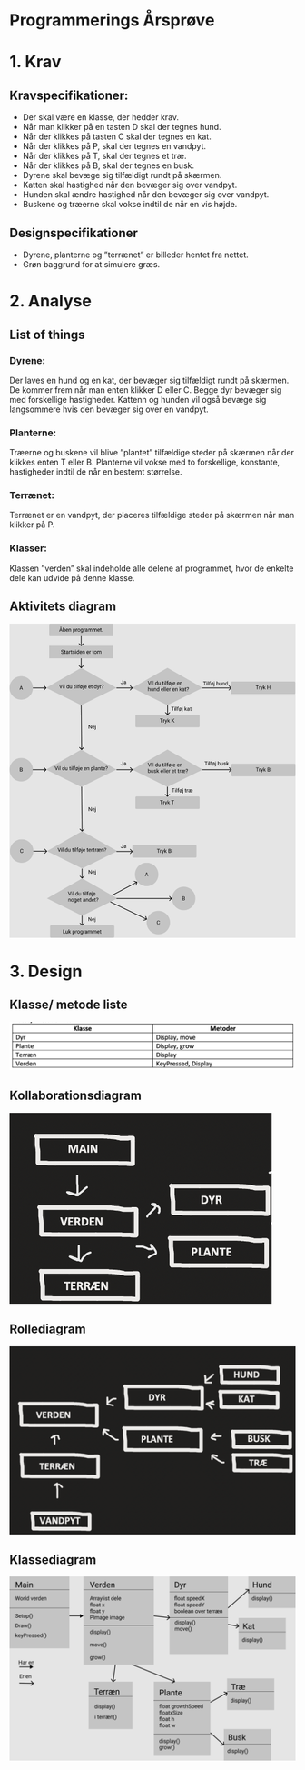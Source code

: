 # Programmerings Årsprøve

# 1. Krav
## Kravspecifikationer:
* Der skal være en klasse, der hedder krav.
* Når man klikker på en tasten D skal der tegnes hund.
* Når der klikkes på tasten C skal der tegnes en kat.
* Når der klikkes på P, skal der tegnes en vandpyt.
* Når der klikkes på T, skal der tegnes et træ.
* Når der klikkes på B, skal der tegnes en busk.
* Dyrene skal bevæge sig tilfældigt rundt på skærmen.
* Katten skal hastighed når den bevæger sig over vandpyt.
* Hunden skal ændre hastighed når den bevæger sig over vandpyt.
* Buskene og træerne skal vokse indtil de når en vis højde.

## Designspecifikationer
* Dyrene, planterne og ”terrænet” er billeder hentet fra nettet. 
* Grøn baggrund for at simulere græs.

# 2. Analyse
## List of things
### Dyrene:
Der laves en hund og en kat, der bevæger sig tilfældigt rundt på skærmen. De kommer frem når man enten klikker D eller C. Begge dyr bevæger sig med forskellige hastigheder. Kattenn og hunden vil også bevæge sig langsommere hvis den bevæger sig over en vandpyt.

### Planterne: 
Træerne og buskene vil blive ”plantet” tilfældige steder på skærmen når der klikkes enten T eller B. Planterne vil vokse med to forskellige, konstante, hastigheder indtil de når en bestemt størrelse.

### Terrænet:
Terrænet er en vandpyt, der placeres tilfældige steder på skærmen når man klikker på P.

### Klasser:
Klassen ”verden” skal indeholde alle delene af programmet, hvor de enkelte dele kan udvide på denne klasse.

## Aktivitets diagram
![flowchart](https://github.com/niko579a/progAAsprove/blob/master/readmeFiler/flowchart%20.png?raw=true)

# 3. Design
## Klasse/ metode liste
![klasse/ metode liste](https://github.com/niko579a/progAAsprove/blob/master/readmeFiler/klasse:metode%20liste.png?raw=true)

## Kollaborationsdiagram
![Kollaborationsdiagram](https://github.com/niko579a/progAAsprove/blob/master/readmeFiler/Kollaborationsdiagram.png?raw=true)

## Rollediagram
![rollediagram](https://github.com/niko579a/progAAsprove/blob/master/readmeFiler/rollediagram.png?raw=true)

## Klassediagram
![klassediagram](https://github.com/niko579a/progAAsprove/blob/master/readmeFiler/klasse%20diagram.png?raw=true)

